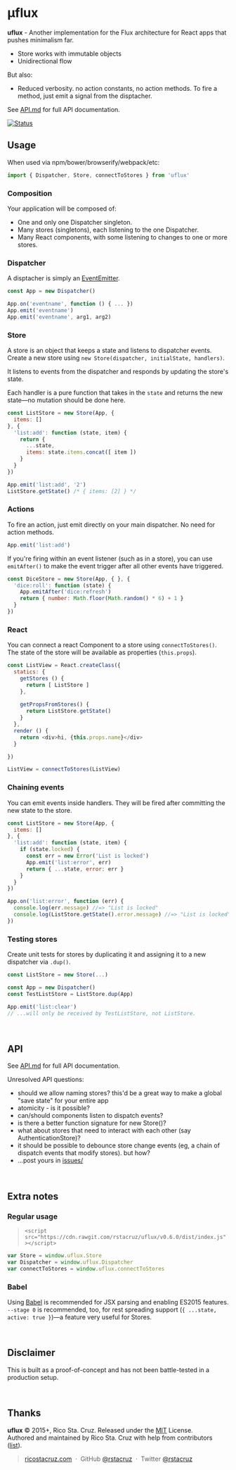 # μflux

**uflux** - Another implementation for the Flux architecture for React apps that pushes minimalism far.

* Store works with immutable objects
* Unidirectional flow

But also:

* Reduced verbosity. no action constants, no action methods. To fire a method, just emit a signal from the disptacher.

See [API.md](API.md) for full API documentation.

[![Status](https://travis-ci.org/rstacruz/uflux.svg?branch=master)](https://travis-ci.org/rstacruz/uflux "See test builds")

## Usage

When used via npm/bower/browserify/webpack/etc:

```js
import { Dispatcher, Store, connectToStores } from 'uflux'
```

### Composition

Your application will be composed of:

* One and only one Dispatcher singleton.
* Many stores (singletons), each listening to the one Dispatcher.
* Many React components, with some listening to changes to one or more stores.

### Dispatcher

A disptacher is simply an [EventEmitter].

```js
const App = new Dispatcher()

App.on('eventname', function () { ... })
App.emit('eventname')
App.emit('eventname', arg1, arg2)
```

[EventEmitter]: http://devdocs.io/iojs/events#events_class_events_eventemitter

### Store

A store is an object that keeps a state and listens to dispatcher events.
Create a new store using `new Store(dispatcher, initialState, handlers)`.

It listens to events from the dispatcher and responds by updating the store's state.

Each handler is a pure function that takes in the `state` and returns the new
state—no mutation should be done here.

```js
const ListStore = new Store(App, {
  items: []
}, {
  'list:add': function (state, item) {
    return {
      ...state,
      items: state.items.concat([ item ])
    }
  }
})

App.emit('list:add', '2')
ListStore.getState() /* { items: [2] } */
```

### Actions

To fire an action, just emit directly on your main dispatcher. No need for action methods.

```js
App.emit('list:add')
```

If you're firing within an event listener (such as in a store), you can use `emitAfter()` to make the event trigger after all other events have triggered.

```js
const DiceStore = new Store(App, { }, {
  'dice:roll': function (state) {
    App.emitAfter('dice:refresh')
    return { number: Math.floor(Math.random() * 6) + 1 }
  }
})
```

### React

You can connect a react Component to a store using `connectToStores()`. The
state of the store will be available as properties (`this.props`).

```js
const ListView = React.createClass({
  statics: {
    getStores () {
      return [ ListStore ]
    },
 
    getPropsFromStores() {
      return ListStore.getState()
    }
  },
  render () {
    return <div>hi, {this.props.name}</div>
  }

})

ListView = connectToStores(ListView)
```

### Chaining events

You can emit events inside handlers. They will be fired after committing the new state to the store.

```js
const ListStore = new Store(App, {
  items: []
}, {
  'list:add': function (state, item) {
    if (state.locked) {
      const err = new Error('List is locked')
      App.emit('list:error', err)
      return { ...state, error: err }
    }
  }
})

App.on('list:error', function (err) {
  console.log(err.message) //=> "List is locked"
  console.log(ListStore.getState().error.message) //=> "List is locked"
})
```

### Testing stores

Create unit tests for stores by duplicating it and assigning it to a new dispatcher via `.dup()`.

```js
const ListStore = new Store(...)

const App = new Dispatcher()
const TestListStore = ListStore.dup(App)

App.emit('list:clear')
// ...will only be received by TestListStore, not ListStore.
```

<br>

## API

See [API.md](API.md) for full API documentation.

Unresolved API questions:

 * should we allow naming stores? this'd be a great way to make a global "save state" for your entire app
 * atomicity - is it possible?
 * can/should components listen to dispatch events?
 * is there a better function signature for new Store()?
 * what about stores that need to interact with each other (say AuthenticationStore)?
 * it should be possible to debounce store change events (eg, a chain of dispatch events that modify stores). but how?
 * ...post yours in [issues/](issues/)

<br>

## Extra notes

### Regular usage

> [](#version) `<script src="https://cdn.rawgit.com/rstacruz/uflux/v0.6.0/dist/index.js"></script>`

```js
var Store = window.uflux.Store
var Dispatcher = window.uflux.Dispatcher
var connectToStores = window.uflux.connectToStores
```

### Babel

Using [Babel] is recommended for JSX parsing and enabling ES2015 features.
`--stage 0` is recommended, too, for rest spreading support (`{ ...state, active:
  true }`)—a feature very useful for Stores.

[Babel]: https://babeljs.io

<br>

## Disclaimer

This is built as a proof-of-concept and has not been battle-tested in a production setup.

<br>

## Thanks

**uflux** © 2015+, Rico Sta. Cruz. Released under the [MIT] License.<br>
Authored and maintained by Rico Sta. Cruz with help from contributors ([list][contributors]).

> [ricostacruz.com](http://ricostacruz.com) &nbsp;&middot;&nbsp;
> GitHub [@rstacruz](https://github.com/rstacruz) &nbsp;&middot;&nbsp;
> Twitter [@rstacruz](https://twitter.com/rstacruz)

[MIT]: http://mit-license.org/
[contributors]: http://github.com/rstacruz/uflux/contributors
